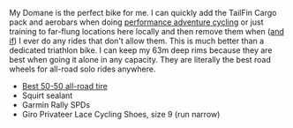 My Domane is the perfect bike for me. I can quickly add the TailFin Cargo pack and aerobars when doing [performance adventure cycling](Fitness/Performance%20adventure%20cycling%20FTW.md) or just training to far-flung locations here locally and then remove them when ([and if](Fitness/I%20hate%20pelotons.md)) I ever do any rides that don't allow them. This is much better than a dedicated triathlon bike. I can keep my 63m deep rims because they are best when going it alone in any capacity. They are literally the best road wheels for all-road solo rides anywhere.

- [Best 50-50 all-road tire](Best%2050-50%20all-road%20tire.md)
- Squirt sealant
- Garmin Rally SPDs
- Giro Privateer Lace Cycling Shoes, size 9 (run narrow)
